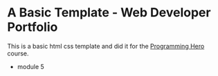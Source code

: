 # A Basic Template - Web Developer Portfolio

This is a basic html css template and did it for the <a href="https://web.programming-hero.com/">Programming Hero </a> course.

- module 5
